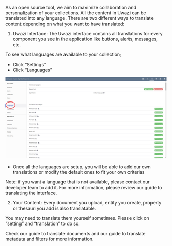 As an open source tool, we aim to maximize collaboration and personalization of your collections. All the content in Uwazi can be translated into any language. There are two different ways to translate content depending on what you want to have translated:

1. Uwazi Interface: The Uwazi interface contains all translations for every component you see in the application like buttons, alerts, messages, etc. 

To see what languages are available to your collection;
* Click “Settings”
*  Click “Languages”

![](https://github.com/quincywiele/HURIDOCS-User-Manuals/blob/master/languages.png)

* Once all the languages are setup, you will be able to add our own translations or modify the default ones to fit your own criterias 

Note: if you want a language that is not available, please contact our developer team to add it. 
For more information, please review our guide to translating the interface. 

2. Your Content: Every document you upload, entity you create, property or thesauri you add is also translatable.

You may need to translate them yourself sometimes. Please click on “setting” and “translation” to do so.

Check our guide to translate documents and our guide to translate metadata and filters for more information.

